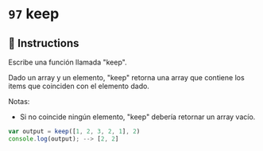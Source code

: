 # `97` keep

## 📝 Instructions 

Escribe una función llamada "keep".

Dado un array y un elemento, "keep" retorna una array que contiene los items que coinciden con el elemento dado.

Notas:

* Si no coincide ningún elemento, "keep" debería retornar un array vacío.

```js
var output = keep([1, 2, 3, 2, 1], 2) 
console.log(output); --> [2, 2]
```